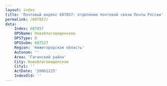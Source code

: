 ```yaml
---
layout: index
title: 'Почтовый индекс 607857: отделение почтовой связи Почты России'
permalink: /607857/
data:
    Index: 607857
    OPSName: Новоблаговещенское
    OPSType: О
    OPSSubm: 607527
    Region: 'Нижегородская область'
    Autonom: ''
    Area: 'Гагинский район'
    City: Новоблаговещенское
    City1: ''
    ActDate: '20061225'
    IndexOld: ''
---
```

